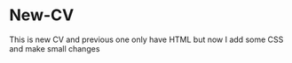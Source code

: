 # New-CV
This is new CV and previous one only have HTML but now I add some CSS and make small changes
